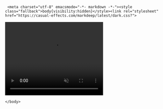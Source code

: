      <meta charset="utf-8" emacsmode="-*- markdown -*-"><style class="fallback">body{visibility:hidden}</style><link rel="stylesheet" href="https://casual-effects.com/markdeep/latest/dark.css?">

<!DOCTYPE html>
<html>
	<head>
		<meta charset="UTF-8">
		<title></title>
	</head>
	<body>
	    <video width="320" height="240" controls autoplay muted>  
    		<source src="https://f.video.weibocdn.com/002YOFc1gx07AWIXVQOX01041201vCRR0E010.mp4?label=mp4_720p&template=1280x720.25.0&trans_finger=11ccc9c970f47cffd9369c72510b3033&Expires=1583129107&ssig=Y0Y4JE8JJU&KID=unistore,video" type="video/mp4">  
   		    <source src="movie.ogg" type="video/ogg">  
    		<source src="movie.webm" type="video/webm"> 
    		<object data="movie.mp4" width="320" height="240">    
        		<embed src="movie.swf" width="320" height="240">  
    		</object> 
		</video>
 
   
	</body>
</html>




<!-- Markdeep: --><script src="https://casual-effects.com/markdeep/latest/markdeep.min.js?" charset="utf-8"></script>

